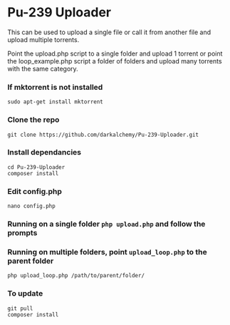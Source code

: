 # Pu-239 Uploader
This can be used to upload a single file or call it from another file and upload multiple torrents.

Point the upload.php script to a single folder and upload 1 torrent or point the loop_example.php script a folder of folders and upload many torrents with the same category.

### If mktorrent is not installed
```
sudo apt-get install mktorrent
```

### Clone the repo
```
git clone https://github.com/darkalchemy/Pu-239-Uploader.git
```

### Install dependancies
```
cd Pu-239-Uploader
composer install
```

### Edit config.php
```
nano config.php
```

### Running on a single folder ```php upload.php``` and follow the prompts

### Running on multiple folders, point ```upload_loop.php``` to the parent folder
```
php upload_loop.php /path/to/parent/folder/
```

### To update
```
git pull
composer install
```
